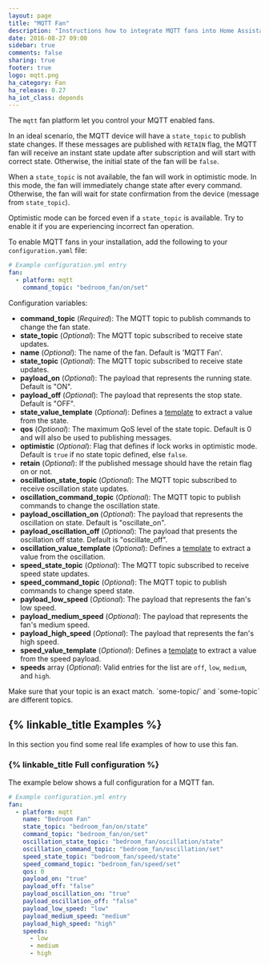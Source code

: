 ```yaml
---
layout: page
title: "MQTT Fan"
description: "Instructions how to integrate MQTT fans into Home Assistant."
date: 2016-08-27 09:00
sidebar: true
comments: false
sharing: true
footer: true
logo: mqtt.png
ha_category: Fan
ha_release: 0.27
ha_iot_class: depends
---
```


The `mqtt` fan platform let you control your MQTT enabled fans.

In an ideal scenario, the MQTT device will have a `state_topic` to publish state changes. If these messages are published with `RETAIN` flag, the MQTT fan will receive an instant state update after subscription and will start with correct state. Otherwise, the initial state of the fan will be `false`.

When a `state_topic` is not available, the fan will work in optimistic mode. In this mode, the fan will immediately change state after every command. Otherwise, the fan will wait for state confirmation from the device (message from `state_topic`).

Optimistic mode can be forced even if a `state_topic` is available. Try to enable it if you are experiencing incorrect fan operation.

To enable MQTT fans in your installation, add the following to your `configuration.yaml` file:

```yaml
# Example configuration.yml entry
fan:
  - platform: mqtt
    command_topic: "bedroom_fan/on/set"
```

Configuration variables:

- **command_topic** (*Required*): The MQTT topic to publish commands to change the fan state.
- **state_topic** (*Optional*): The MQTT topic subscribed to receive state updates.
- **name** (*Optional*): The name of the fan. Default is 'MQTT Fan'.
- **state_topic** (*Optional*): The MQTT topic subscribed to receive state updates.
- **payload_on** (*Optional*): The payload that represents the running state. Default is "ON".
- **payload_off** (*Optional*): The payload that represents the stop state. Default is "OFF".
- **state_value_template** (*Optional*): Defines a [template](/topics/templating/) to extract a value from the state.
- **qos** (*Optional*): The maximum QoS level of the state topic. Default is 0 and will also be used to publishing messages.
- **optimistic** (*Optional*): Flag that defines if lock works in optimistic mode. Default is `true` if no state topic defined, else `false`.
- **retain** (*Optional*): If the published message should have the retain flag on or not.
- **oscillation_state_topic** (*Optional*): The MQTT topic subscribed to receive oscillation state updates.
- **oscillation_command_topic** (*Optional*): The MQTT topic to publish commands to change the oscillation state.
- **payload_oscillation_on** (*Optional*): The payload that represents the oscillation on state. Default is "oscillate_on".
- **payload_oscillation_off** (*Optional*): The payload that presents the oscillation off state. Default is "oscillate_off".
- **oscillation_value_template** (*Optional*): Defines a [template](/topics/templating/) to extract a value from the oscillation.
- **speed_state_topic** (*Optional*): The MQTT topic subscribed to receive speed state updates.
- **speed_command_topic** (*Optional*): The MQTT topic to publish commands to change speed state.
- **payload_low_speed** (*Optional*): The payload that represents the fan's low speed.
- **payload_medium_speed** (*Optional*): The payload that represents the fan's medium speed.
- **payload_high_speed** (*Optional*): The payload that represents the fan's high speed.
- **speed_value_template** (*Optional*): Defines a [template](/topics/templating/) to extract a value from the speed payload.
- **speeds** array (*Optional*): Valid entries for the list are `off`, `low`, `medium`, and `high`.

<p class='note warning'>
Make sure that your topic is an exact match. `some-topic/` and `some-topic` are different topics.
</p>

## {% linkable_title Examples %}

In this section you find some real life examples of how to use this fan.

### {% linkable_title Full configuration %}

The example below shows a full configuration for a MQTT fan.

```yaml
# Example configuration.yml entry
fan:
  - platform: mqtt
    name: "Bedroom Fan"
    state_topic: "bedroom_fan/on/state"
    command_topic: "bedroom_fan/on/set"
    oscillation_state_topic: "bedroom_fan/oscillation/state"
    oscillation_command_topic: "bedroom_fan/oscillation/set"
    speed_state_topic: "bedroom_fan/speed/state"
    speed_command_topic: "bedroom_fan/speed/set"
    qos: 0
    payload_on: "true"
    payload_off: "false"
    payload_oscillation_on: "true"
    payload_oscillation_off: "false"
    payload_low_speed: "low"
    payload_medium_speed: "medium"
    payload_high_speed: "high"
    speeds:
      - low
      - medium
      - high
```
